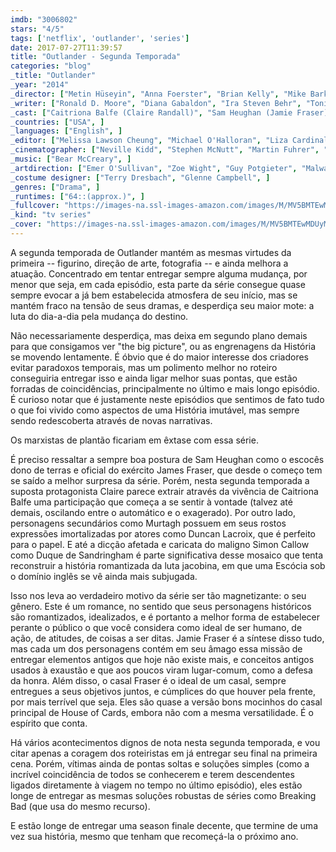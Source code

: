```yaml
---
imdb: "3006802"
stars: "4/5"
tags: ['netflix', 'outlander', 'series']
date: 2017-07-27T11:39:57
title: "Outlander - Segunda Temporada"
categories: "blog"
_title: "Outlander"
_year: "2014"
_director: ["Metin Hüseyin", "Anna Foerster", "Brian Kelly", "Mike Barker", "Philip John", "Brendan Maher", "John Dahl", "Richard Clark", "Douglas Mackinnon", ]
_writer: ["Ronald D. Moore", "Diana Gabaldon", "Ira Steven Behr", "Toni Graphia", "Anne Kenney", "Matthew B. Roberts", ]
_cast: ["Caitriona Balfe (Claire Randall)", "Sam Heughan (Jamie Fraser)", "Duncan Lacroix (Murtagh Fraser)", "Tobias Menzies (Jack Randall / ...)", "Grant O'Rourke (Rupert MacKenzie)", "Graham McTavish (Dougal MacKenzie)", "Stephen Walters (Angus Mhor)", "Simon Callow (Duke of Sandringham)"]
_countries: ["USA", ]
_languages: ["English", ]
_editor: ["Melissa Lawson Cheung", "Michael O'Halloran", "Liza Cardinale", ]
_cinematographer: ["Neville Kidd", "Stephen McNutt", "Martin Fuhrer", "Michael Swan", "Denis Crossan", "David Higgs", ]
_music: ["Bear McCreary", ]
_artdirection: ["Emer O'Sullivan", "Zoe Wight", "Guy Potgieter", "Malwande Sigabi", "Lydia Farrell", "Lisa Van Velden", "Ghillie Smith", "Fiona Gavin", "Nicki McCallum", ]
_costume designer: ["Terry Dresbach", "Glenne Campbell", ]
_genres: ["Drama", ]
_runtimes: ["64::(approx.)", ]
_fullcover: "https://images-na.ssl-images-amazon.com/images/M/MV5BMTEwMDUyMzgyNDVeQTJeQWpwZ15BbWU4MDQ3ODU3ODIy.jpg"
_kind: "tv series"
_cover: "https://images-na.ssl-images-amazon.com/images/M/MV5BMTEwMDUyMzgyNDVeQTJeQWpwZ15BbWU4MDQ3ODU3ODIy._V1._SX93_SY140_.jpg"
---
```

A segunda temporada de Outlander mantém as mesmas virtudes da primeira -- figurino, direção de arte, fotografia -- e ainda melhora a atuação. Concentrado em tentar entregar sempre alguma mudança, por menor que seja, em cada episódio, esta parte da série consegue quase sempre evocar a já bem estabelecida atmosfera de seu início, mas se mantém fraco na tensão de seus dramas, e desperdiça seu maior mote: a luta do dia-a-dia pela mudança do destino.

Não necessariamente desperdiça, mas deixa em segundo plano demais para que consigamos ver "the big picture", ou as engrenagens da História se movendo lentamente. É óbvio que é do maior interesse dos criadores evitar paradoxos temporais, mas um polimento melhor no roteiro conseguiria entregar isso e ainda ligar melhor suas pontas, que estão forradas de coincidências, principalmente no último e mais longo episódio. É curioso notar que é justamente neste episódios que sentimos de fato tudo o que foi vivido como aspectos de uma História imutável, mas sempre sendo redescoberta através de novas narrativas.

Os marxistas de plantão ficariam em êxtase com essa série.

É preciso ressaltar a sempre boa postura de Sam Heughan como o escocês dono de terras e oficial do exército James Fraser, que desde o começo tem se saído a melhor surpresa da série. Porém, nesta segunda temporada a suposta protagonista Claire parece extrair através da vivência de Caitriona Balfe uma participação que começa a se sentir à vontade (talvez até demais, oscilando entre o automático e o exagerado). Por outro lado, personagens secundários como Murtagh possuem em seus rostos expressões imortalizadas por atores como Duncan Lacroix, que é perfeito para o papel. E até a dicção afetada e caricata do maligno Simon Callow como Duque de Sandringham é parte significativa desse mosaico que tenta reconstruir a história romantizada da luta jacobina, em que uma Escócia sob o domínio inglês se vê ainda mais subjugada.

Isso nos leva ao verdadeiro motivo da série ser tão magnetizante: o seu gênero. Este é um romance, no sentido que seus personagens históricos são romantizados, idealizados, e é portanto a melhor forma de estabelecer perante o público o que você considera como ideal de ser humano, de ação, de atitudes, de coisas a ser ditas. Jamie Fraser é a síntese disso tudo, mas cada um dos personagens contém em seu âmago essa missão de entregar elementos antigos que hoje não existe mais, e conceitos antigos usados à exaustão e que aos poucos viram lugar-comum, como a defesa da honra. Além disso, o casal Fraser é o ideal de um casal, sempre entregues a seus objetivos juntos, e cúmplices do que houver pela frente, por mais terrível que seja. Eles são quase a versão bons mocinhos do casal principal de House of Cards, embora não com a mesma versatilidade. É o espírito que conta.

Há vários acontecimentos dignos de nota nesta segunda temporada, e vou citar apenas a coragem dos roteiristas em já entregar seu final na primeira cena. Porém, vítimas ainda de pontas soltas e soluções simples (como a incrível coincidência de todos se conhecerem e terem descendentes ligados diretamente à viagem no tempo no último episódio), eles estão longe de entregar as mesmas soluções robustas de séries como Breaking Bad (que usa do mesmo recurso).

E estão longe de entregar uma season finale decente, que termine de uma vez sua história, mesmo que tenham que recomeçá-la o próximo ano.
